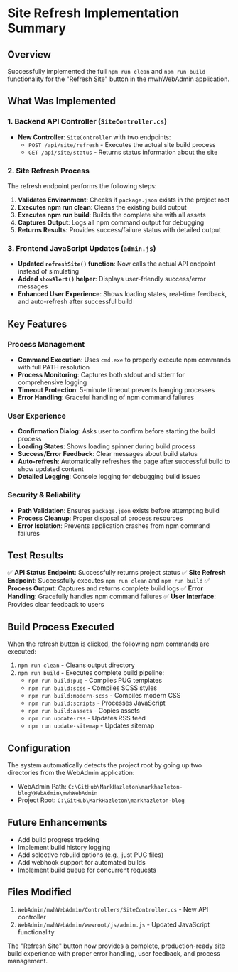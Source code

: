 # Site Refresh Implementation Summary

## Overview

Successfully implemented the full `npm run clean` and `npm run build` functionality for the "Refresh Site" button in the mwhWebAdmin application.

## What Was Implemented

### 1. Backend API Controller (`SiteController.cs`)

- **New Controller**: `SiteController` with two endpoints:
  - `POST /api/site/refresh` - Executes the actual site build process
  - `GET /api/site/status` - Returns status information about the site

### 2. Site Refresh Process

The refresh endpoint performs the following steps:

1. **Validates Environment**: Checks if `package.json` exists in the project root
2. **Executes npm run clean**: Cleans the existing build output
3. **Executes npm run build**: Builds the complete site with all assets
4. **Captures Output**: Logs all npm command output for debugging
5. **Returns Results**: Provides success/failure status with detailed output

### 3. Frontend JavaScript Updates (`admin.js`)

- **Updated `refreshSite()` function**: Now calls the actual API endpoint instead of simulating
- **Added `showAlert()` helper**: Displays user-friendly success/error messages
- **Enhanced User Experience**: Shows loading states, real-time feedback, and auto-refresh after successful build

## Key Features

### Process Management

- **Command Execution**: Uses `cmd.exe` to properly execute npm commands with full PATH resolution
- **Process Monitoring**: Captures both stdout and stderr for comprehensive logging
- **Timeout Protection**: 5-minute timeout prevents hanging processes
- **Error Handling**: Graceful handling of npm command failures

### User Experience

- **Confirmation Dialog**: Asks user to confirm before starting the build process
- **Loading States**: Shows loading spinner during build process
- **Success/Error Feedback**: Clear messages about build status
- **Auto-refresh**: Automatically refreshes the page after successful build to show updated content
- **Detailed Logging**: Console logging for debugging build issues

### Security & Reliability

- **Path Validation**: Ensures `package.json` exists before attempting build
- **Process Cleanup**: Proper disposal of process resources
- **Error Isolation**: Prevents application crashes from npm command failures

## Test Results

✅ **API Status Endpoint**: Successfully returns project status
✅ **Site Refresh Endpoint**: Successfully executes `npm run clean` and `npm run build`
✅ **Process Output**: Captures and returns complete build logs
✅ **Error Handling**: Gracefully handles npm command failures
✅ **User Interface**: Provides clear feedback to users

## Build Process Executed

When the refresh button is clicked, the following npm commands are executed:

1. `npm run clean` - Cleans output directory
2. `npm run build` - Executes complete build pipeline:
   - `npm run build:pug` - Compiles PUG templates
   - `npm run build:scss` - Compiles SCSS styles
   - `npm run build:modern-scss` - Compiles modern CSS
   - `npm run build:scripts` - Processes JavaScript
   - `npm run build:assets` - Copies assets
   - `npm run update-rss` - Updates RSS feed
   - `npm run update-sitemap` - Updates sitemap

## Configuration

The system automatically detects the project root by going up two directories from the WebAdmin application:

- WebAdmin Path: `C:\GitHub\MarkHazleton\markhazleton-blog\WebAdmin\mwhWebAdmin`
- Project Root: `C:\GitHub\MarkHazleton\markhazleton-blog`

## Future Enhancements

- Add build progress tracking
- Implement build history logging
- Add selective rebuild options (e.g., just PUG files)
- Add webhook support for automated builds
- Implement build queue for concurrent requests

## Files Modified

1. `WebAdmin/mwhWebAdmin/Controllers/SiteController.cs` - New API controller
2. `WebAdmin/mwhWebAdmin/wwwroot/js/admin.js` - Updated JavaScript functionality

The "Refresh Site" button now provides a complete, production-ready site build experience with proper error handling, user feedback, and process management.
